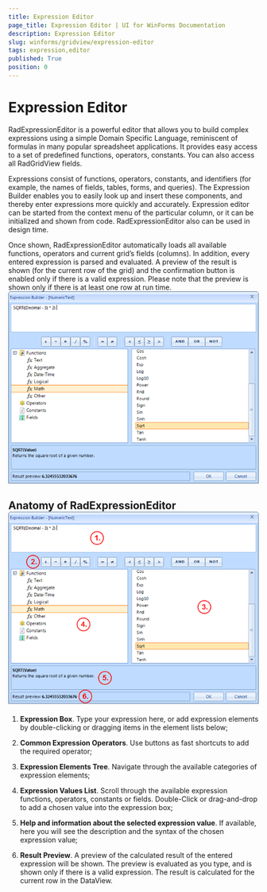 ```yaml
---
title: Expression Editor
page_title: Expression Editor | UI for WinForms Documentation
description: Expression Editor
slug: winforms/gridview/expression-editor
tags: expression,editor
published: True
position: 0
---
```


# Expression Editor



RadExpressionEditor is a powerful editor that allows you to build complex
        expressions using a simple Domain Specific Language, reminiscent of formulas
        in many popular spreadsheet applications. It provides easy access to a set
        of predefined functions, operators, constants.
        You can also access all RadGridView fields.
      

Expressions consist of functions, operators, constants, and identifiers
        (for example, the names of fields, tables, forms, and queries).
        The Expression Builder enables you to easily look up and insert these components,
        and thereby enter expressions more quickly and accurately.
        Expression editor can be started from the context menu of the particular column,
        or it can be initialized and shown from code. RadExpressionEditor also can be
        used in design time.
      

Once shown, RadExpressionEditor automatically loads all available functions,
        operators and current grid’s fields (columns). In addition, every entered
        expression is parsed and evaluated. A preview of the result is shown (for the current
        row of the grid) and the confirmation button is enabled only if there is a valid
        expression. Please note that the preview is shown only if there is at least one
        row at run time.
      ![gridview-expressioneditor-overview 001](images/gridview-expressioneditor-overview001.png)

## Anatomy of RadExpressionEditor![gridview-expressioneditor-overview 002](images/gridview-expressioneditor-overview002.png)

1. __Expression Box__. Type your expression here,
              or add expression elements by double-clicking or dragging items in the element lists
              below;
            

1. __Common Expression Operators__. Use buttons as
              fast shortcuts to add the required operator;
            

1. __Expression Elements Tree__.
              Navigate through the available categories of expression elements;
            

1. __Expression Values List__. Scroll
              through the available expression functions, operators, constants or fields.
              Double-Click or drag-and-drop to add a chosen value into the expression box;
            

1. __Help and information about the selected expression
                value__. If available, here you will see the description and
              the syntax of the chosen expression value;
            

1. __Result Preview__. A preview of
              the calculated result of the entered expression will be shown. The preview is
              evaluated as you type, and is shown only if there is a valid expression.
              The result is calculated for the current row in the DataView.
            
